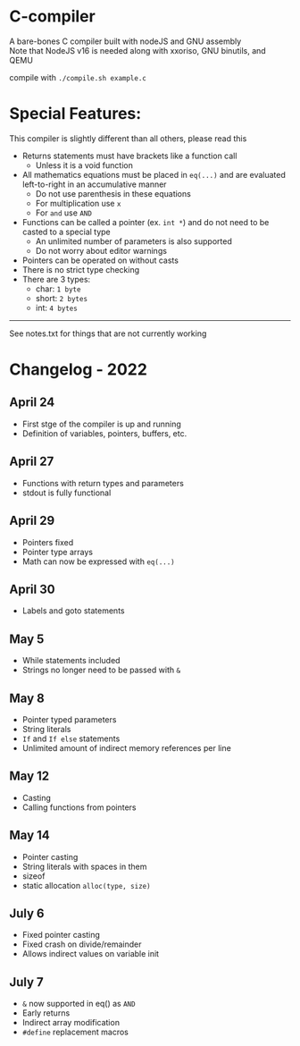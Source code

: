 # C-compiler
A bare-bones C compiler built with nodeJS and GNU assembly  
Note that NodeJS v16 is needed along with xxoriso, GNU binutils, and QEMU  

compile with `./compile.sh example.c`

# Special Features:
This compiler is slightly different than all others, please read this
* Returns statements must have brackets like a function call
  * Unless it is a void function
* All mathematics equations must be placed in `eq(...)` and are evaluated left-to-right in an accumulative manner
  * Do not use parenthesis in these equations
  * For multiplication use `x`
  * For `and` use `AND`
* Functions can be called a pointer (ex. `int *`) and do not need to be casted to a special type
  * An unlimited number of parameters is also supported
  * Do not worry about editor warnings
* Pointers can be operated on without casts
* There is no strict type checking
* There are 3 types:
  * char: `1 byte`
  * short: `2 bytes`
  * int: `4 bytes`

---
See notes.txt for things that are not currently working

# Changelog - 2022
## April 24
* First stge of the compiler is up and running
* Definition of variables, pointers, buffers, etc.

## April 27
* Functions with return types and parameters
* stdout is fully functional

## April 29
* Pointers fixed
* Pointer type arrays
* Math can now be expressed with `eq(...)`

## April 30
* Labels and goto statements

## May 5
* While statements included
* Strings no longer need to be passed with `&`

## May 8
* Pointer typed parameters
* String literals
* `If` and `If else` statements
* Unlimited amount of indirect memory references per line

## May 12
* Casting
* Calling functions from pointers

## May 14
* Pointer casting
* String literals with spaces in them
* sizeof
* static allocation `alloc(type, size)`

## July 6
* Fixed pointer casting
* Fixed crash on divide/remainder
* Allows indirect values on variable init

## July 7
* `&` now supported in eq() as `AND`
* Early returns
* Indirect array modification
* `#define` replacement macros
